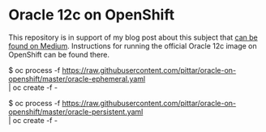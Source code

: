 # Oracle 12c on OpenShift

This repository is in support of my blog post about this subject that [can be found on Medium](https://medium.com). Instructions for running the official Oracle 12c image on OpenShift can be found there.

$ oc process -f https://raw.githubusercontent.com/pittar/oracle-on-openshift/master/oracle-ephemeral.yaml \
    | oc create -f -

$ oc process -f https://raw.githubusercontent.com/pittar/oracle-on-openshift/master/oracle-persistent.yaml \
    | oc create -f -